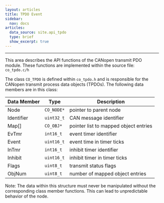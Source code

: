 ```yaml
---
layout: articles
title: TPDO Event
sidebar:
  nav: docs
articles:
  data_source: site.api_tpdo
  type: brief
  show_excerpt: true
---
```


<div class="article__content" markdown="1">

  ---

  This area describes the API functions of the CANopen transmit PDO module. These functions are implemented within the source file: `co_tpdo.c/h`

  <!--more-->

  The class `CO_TPDO` is defined within `co_tpdo.h` and is responsible for the CANopen transmit process data objects (TPDOs). The following data members are in this class:

  | Data Member | Type | Description |
  | --- | --- | --- |
  | Node | `CO_NODE*` | pointer to parent node |
  | Identifier | `uint32_t` | CAN message identifier |
  | Map[] | `CO_OBJ*` | pointer list to mapped object entries |
  | EvTmr | `int16_t` | event timer identifier |
  | Event | `uint16_t` | event time in timer ticks |
  | InTmr | `int16_t` | inhibit timer identifier |
  | Inhibit | `uint16_t` | inhibit timer in timer ticks |
  | Flags | `uint8_t` | transmit status flags |
  | ObjNum | `uint8_t` | number of mapped object entries |
  
  Note: The data within this structure must never be manipulated without the corresponding class member functions. This can lead to unpredictable behavior of the node.

</div>
